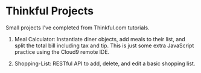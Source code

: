 # Thinkful Projects
Small projects I've completed from Thinkful.com tutorials.

1) Meal Calculator:
Instantiate diner objects, add meals to their list, and split the total bill including tax and tip. This is just some extra JavaScript practice using the Cloud9 remote IDE. 

2) Shopping-List:
RESTful API to add, delete, and edit a basic shopping list. 
